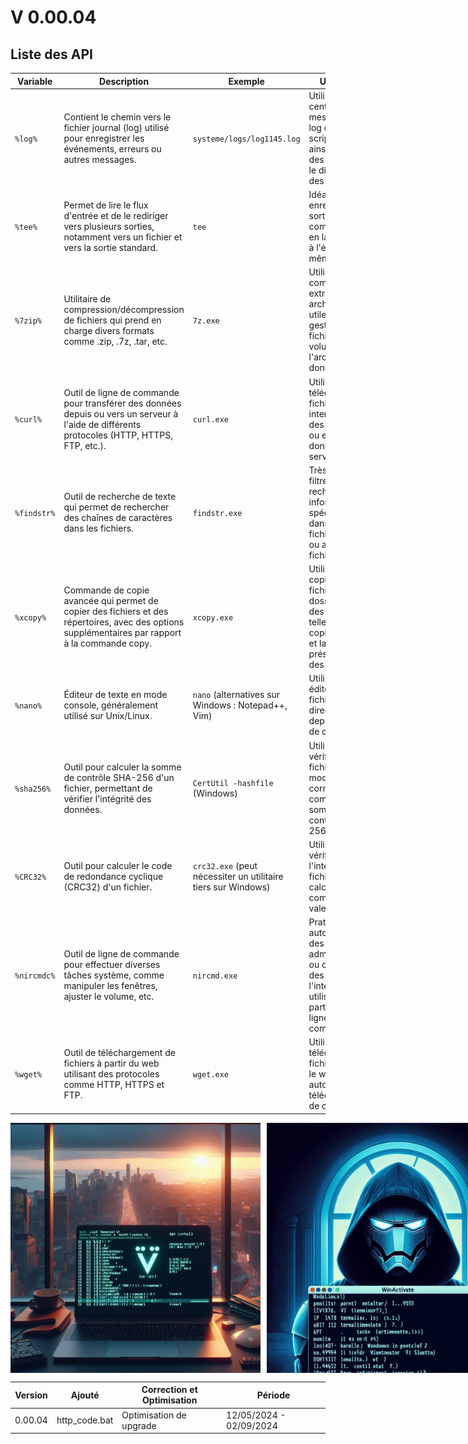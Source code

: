 <h1>V 0.00.04</h1>

<h2>Liste des API</h2>

| **Variable** | **Description**                                                                                             | **Exemple**                           | **Utilisation**                                                                                                      |
|--------------|-------------------------------------------------------------------------------------------------------------|---------------------------------------|----------------------------------------------------------------------------------------------------------------------|
| `%log%`      | Contient le chemin vers le fichier journal (log) utilisé pour enregistrer les événements, erreurs ou autres messages. | `systeme/logs/log1145.log`            | Utilisé pour centraliser les messages de log dans un script, facilitant ainsi la gestion des journaux et le diagnostic des problèmes. |
| `%tee%`      | Permet de lire le flux d'entrée et de le rediriger vers plusieurs sorties, notamment vers un fichier et vers la sortie standard. | `tee`                                 | Idéal pour enregistrer la sortie d'une commande tout en la montrant à l'écran en même temps.                       |
| `%7zip%`     | Utilitaire de compression/décompression de fichiers qui prend en charge divers formats comme .zip, .7z, .tar, etc. | `7z.exe`                              | Utilisé pour compresser ou extraire des archives. Très utile pour la gestion de fichiers volumineux ou l'archivage de données. |
| `%curl%`     | Outil de ligne de commande pour transférer des données depuis ou vers un serveur à l'aide de différents protocoles (HTTP, HTTPS, FTP, etc.). | `curl.exe`                            | Utilisé pour télécharger des fichiers, interagir avec des APIs web, ou envoyer des données à un serveur.            |
| `%findstr%`  | Outil de recherche de texte qui permet de rechercher des chaînes de caractères dans les fichiers.        | `findstr.exe`                         | Très utile pour filtrer et rechercher des informations spécifiques dans des fichiers de log ou autres fichiers texte. |
| `%xcopy%`    | Commande de copie avancée qui permet de copier des fichiers et des répertoires, avec des options supplémentaires par rapport à la commande copy. | `xcopy.exe`                           | Utilisé pour copier des fichiers et des dossiers avec des options telles que la copie récursive et la préservation des attributs. |
| `%nano%`     | Éditeur de texte en mode console, généralement utilisé sur Unix/Linux. | `nano` (alternatives sur Windows : Notepad++, Vim) | Utilisé pour éditer des fichiers texte directement depuis la ligne de commande.                                      |
| `%sha256%`   | Outil pour calculer la somme de contrôle SHA-256 d'un fichier, permettant de vérifier l'intégrité des données. | `CertUtil -hashfile` (Windows)         | Utilisé pour vérifier si un fichier a été modifié ou corrompu en comparant la somme de contrôle SHA-256.           |
| `%CRC32%`    | Outil pour calculer le code de redondance cyclique (CRC32) d'un fichier.                                    | `crc32.exe` (peut nécessiter un utilitaire tiers sur Windows) | Utilisé pour vérifier l'intégrité des fichiers en calculant et en comparant les valeurs CRC32.                      |
| `%nircmdc%`  | Outil de ligne de commande pour effectuer diverses tâches système, comme manipuler les fenêtres, ajuster le volume, etc. | `nircmd.exe`                          | Pratique pour automatiser des tâches administratives ou contrôler des aspects de l'interface utilisateur à partir de la ligne de commande. |
| `%wget%`     | Outil de téléchargement de fichiers à partir du web utilisant des protocoles comme HTTP, HTTPS et FTP.     | `wget.exe`                            | Utilisé pour télécharger des fichiers depuis le web ou automatiser le téléchargement de contenu.                    |

<div style="display: flex;">
  <img src="Img/OIG3%20(2).jpg" alt="Texte alternatif" width="400" style="margin-right: 10px;"/>
  <img src="Img/OIG4.jpg" alt="Texte alternatif" width="400"/>
</div>

| **Version** | **Ajouté**                         | **Correction et Optimisation**  | **Période**                                                                                                      |
|-------------|------------------------------------|---------------------------------|---------------------------|
|0.00.04      |http_code.bat                       | Optimisation de upgrade         |12/05/2024 - 02/09/2024    |
